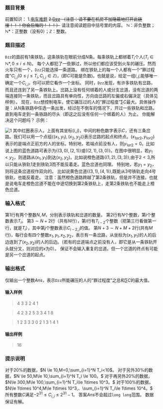 ### 题目背景

前置知识：
1.[电车难题](https://www.baidu.com/link?url=pHiIDyzqO9hopDD-G-Yk06P2x_VZRBluBf_e9s_D43hWIyeujqkYHKtfYYh2AxW0EEE9e6ZJpG3f6XAwoPR4C6nz1MwkDbvo3mA7Ocmf6VKnB3BY7CceJWysgue2HESp&wd=&eqid=b5a0cb0700074c51000000045ef96431)
~~2.[Dzz](https://baike.baidu.com/item/%E6%96%AD%E7%BD%AA%E8%80%85/49722995?fr=aladdin)
（注意：请不要在机房不加隐蔽地打开此链接！！！你会后悔的！！！）~~
请注意阅读题目中括号里的内容。
$\mathbb N$：非负整数；$\mathbb N*$：正整数（没有$0$）；$\mathbb Z$：整数。

### 题目描述

`Dzz`的面前有$1$条铁轨，这条铁轨在眼前分成$N$条。每条铁轨上都绑着$T_i$个人$(T_i \in \mathbb N* ,0 \le i \le N)$。
每个人都犯了一些罪过，所以他们都应该受到火车的碾压。然而火车只有一个，`Dzz`只能选择一条道路。
绑在铁轨上的每一个人都有一个“罪过程度”$C_{i,j}(0\le j\le T_i,C_{i,j} \in \mathbb Z)$，(即$C$可能是负数)。也就是说，给定一组$i,j$,能够唯一确定一个$C_{i,j}$，你可以把它看作一个坐标。
同时，`Dzz`发现，有许多铁轨有岔路，而且还连到了另一条铁轨上。岔路上没有任何绑着的人或分支岔道，没有岔道的两端连接同一条铁轨，而且岔路具有单向性，方向由岔路的左偏或右偏决定（具体见样例）。
现在，`Dzz`想控制电车，使它碾压过的人的“罪过程度”$\sum C$最大。具体操作是：从$N$条铁路中任选一条出发，经过在不倒车的情况下，开过一些铁轨和岔路，直到电车走到一条铁路的尽头（即这之后没有任何一个绑着的人）为止。
你能解决这个问题吗？
示例：

![1](https://cdn.luogu.com.cn/upload/image_hosting/f9wjba9m.png)
其中红圈表示人，上面有其坐标$(i,j)$，中间的粉色数字表示$C$，还有三条岔路。我们可以用一个点组$\{(x_1,y_1),(x_2,y_2)\}$表示岔路的起点和终点。$(x_{1or2},y_{1or2})$表示的是端点正前方的人的坐标。特别地，若端点前没有人，则$y_{1or2}=0$。比如说上图的蓝色道路可表示为$\{(3,0),(2,1)\}$或$\{(2,1),(3,0)\}$。在图中很明显，若$y_1<y_2$，则道路从$(x_1,y_1)$到达$(x_2,y_2)$。比如说橙色道路$\{(1,2),(3,3)\}$,由于$2<3$,所以只能从铁轨$1$走到铁轨$3$而不能反着走。蓝色岔道也同理。
特别地，若$y_1=y_2$，则将这条岔道视作双向的。 比如说黄色岔道$\{(3,1),(4,1)\}$,既能从$3$号铁轨走向$4$号铁轨，也能反着走。
注意：虽然橙色道路跨越了第$2$条铁轨，但是并不连接。也就是说电车走橙色岔道不能在中途切换到第$2$条铁轨上，走第$2$条铁轨也不能走上橙色岔道。

### 输入格式

第$1$行有两个整数$N,M$，分别表示铁轨和岔道的数量。
第$2$行有$N$个整数，第$i$个整数表示$T_i$。
第$3\sim N+2$行（共有$N$行），第$i$行有$T_{i-2}$个整数（把第三行看做第一行，就是$T_i$），其中第$j$个整数表示$C_{i-2,j}$的值。
第$N+3 \sim N+M+2$行(共有$M$行)，每行会有四个整数$x_1,y_1,x_2,y_2$，表示有一条岔路，从坐标为$(x_1,y_1)$的人的后边连到了$(x_2,y_2)$的人的后边。（若有的岔道端点之前没有人，即它是从一条铁轨开头就分叉，则对应的$x$为$0$）。
保证不会输入重复的岔道。但一个岔道的终点有可能是另一个岔道的起点。

### 输出格式

仅输出一个整数$Ans$，表示`Dzz`所能碾压的人的“罪过程度”之总和$\sum C$的最大值。

#### 输入样例

>4 3
>3 2 4 1

> 4 2 3
> 2 5
> 3 3 4 1
> 8

> 1 2  3 3
> 3 0  2 1
> 3 1  4 1

#### 输出样例

> 16

### 提示说明

对于$20\%$的数据，$N \le 10,M=0,\sum_{i=1}^N T_i<10$。
对于另外$30\%$的数据，$N \le 50,M\le 10,\sum_{i=1}^N T_i \le 100。$
对于再另外$20\%$的数据，$N\le 300,M\le 100,\sum_{i=1}^N T_i\le 1\times 10^3。$
对于$100\%$的数据，$N\le 1\times 10^4,M\le 1\times 10^3,、\sum_{i=1}^N T_i\le 1\times 10^4。$
所有整数$C$满足$-2^{31}\le C_{i,j}\le 2^{31}-1$。
答案$Ans$不会超过`long long`范围。
数据保证有解。
